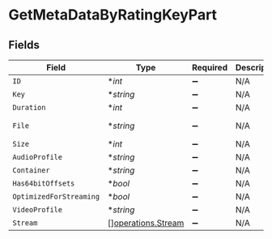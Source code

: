 # GetMetaDataByRatingKeyPart


## Fields

| Field                                                    | Type                                                     | Required                                                 | Description                                              | Example                                                  |
| -------------------------------------------------------- | -------------------------------------------------------- | -------------------------------------------------------- | -------------------------------------------------------- | -------------------------------------------------------- |
| `ID`                                                     | **int*                                                   | :heavy_minus_sign:                                       | N/A                                                      | 15                                                       |
| `Key`                                                    | **string*                                                | :heavy_minus_sign:                                       | N/A                                                      | /library/parts/15/1705637151/file.mp4                    |
| `Duration`                                               | **int*                                                   | :heavy_minus_sign:                                       | N/A                                                      | 141417                                                   |
| `File`                                                   | **string*                                                | :heavy_minus_sign:                                       | N/A                                                      | /movies/Serenity (2005)/Serenity (2005).mp4              |
| `Size`                                                   | **int*                                                   | :heavy_minus_sign:                                       | N/A                                                      | 40271948                                                 |
| `AudioProfile`                                           | **string*                                                | :heavy_minus_sign:                                       | N/A                                                      | lc                                                       |
| `Container`                                              | **string*                                                | :heavy_minus_sign:                                       | N/A                                                      | mp4                                                      |
| `Has64bitOffsets`                                        | **bool*                                                  | :heavy_minus_sign:                                       | N/A                                                      | false                                                    |
| `OptimizedForStreaming`                                  | **bool*                                                  | :heavy_minus_sign:                                       | N/A                                                      | false                                                    |
| `VideoProfile`                                           | **string*                                                | :heavy_minus_sign:                                       | N/A                                                      | high                                                     |
| `Stream`                                                 | [][operations.Stream](../../models/operations/stream.md) | :heavy_minus_sign:                                       | N/A                                                      |                                                          |